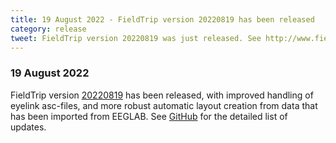 ```yaml
---
title: 19 August 2022 - FieldTrip version 20220819 has been released
category: release
tweet: FieldTrip version 20220819 was just released. See http://www.fieldtriptoolbox.org/#19-august-2022
---
```


### 19 August 2022

FieldTrip version [20220819](http://github.com/fieldtrip/fieldtrip/releases/tag/20220819) has been released, with improved handling of eyelink asc-files, and more robust automatic layout creation from data that has been imported from EEGLAB. 
See [GitHub](https://github.com/fieldtrip/fieldtrip/compare/20220809...20220819) for the detailed list of updates.

